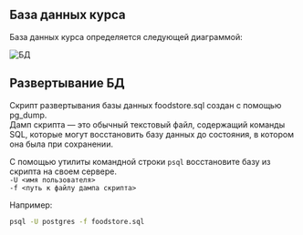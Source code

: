 ## База данных курса

База данных курса определяется следующей диаграммой:  

![БД](https://www.dropbox.com/scl/fi/6bqistxk4a4sr5xa4bs4i/database_diagram_pg101.JPG?rlkey=e4ds7mxcd6zpy4h8nsz7xjw4y&st=1q4ojhm3&raw=1)


## Развертывание БД
Скрипт развертывания базы данных foodstore.sql создан с помощью pg_dump.  
Дамп скрипта — это обычный текстовый файл, содержащий команды SQL, которые могут восстановить базу данных до состояния, в котором она была при сохранении.

С помощью утилиты командной строки `psql` восстановите базу из скрипта на своем сервере.  
`-U <имя пользователя>`  
`-f <путь к файлу дампа скрипта>`   

Например:
```cmd
psql -U postgres -f foodstore.sql
```